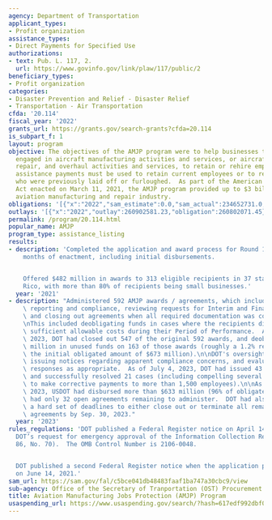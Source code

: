 ```yaml
---
agency: Department of Transportation
applicant_types:
- Profit organization
assistance_types:
- Direct Payments for Specified Use
authorizations:
- text: Pub. L. 117, 2.
  url: https://www.govinfo.gov/link/plaw/117/public/2
beneficiary_types:
- Profit organization
categories:
- Disaster Prevention and Relief - Disaster Relief
- Transportation - Air Transportation
cfda: '20.114'
fiscal_year: '2022'
grants_url: https://grants.gov/search-grants?cfda=20.114
is_subpart_f: 1
layout: program
objective: The objectives of the AMJP program were to help businesses that are primarily
  engaged in aircraft manufacturing activities and services, or aircraft maintenance,
  repair, and overhaul activities and services, to retain or rehire employees.  Financial
  assistance payments must be used to retain current employees or to recall employees
  who were previously laid off or furloughed.  As part of the American Rescue Plan
  Act enacted on March 11, 2021, the AMJP program provided up to $3 billion for the
  aviation manufacturing and repair industry.
obligations: '[{"x":"2022","sam_estimate":0.0,"sam_actual":234652731.0,"usa_spending_actual":268951908.0},{"x":"2023","sam_estimate":0.0,"sam_actual":0.0,"usa_spending_actual":-21161237.96},{"x":"2024","sam_estimate":0.0,"sam_actual":0.0,"usa_spending_actual":-66963.8}]'
outlays: '[{"x":"2022","outlay":260902581.23,"obligation":260802071.45},{"x":"2023","outlay":0.0,"obligation":0.0},{"x":"2024","outlay":0.0,"obligation":0.0}]'
permalink: /program/20.114.html
popular_name: AMJP
program_type: assistance_listing
results:
- description: 'Completed the application and award process for Round 1 within six
    months of enactment, including initial disbursements.


    Offered $482 million in awards to 313 eligible recipients in 37 states and Puerto
    Rico, with more than 80% of recipients being small businesses.'
  year: '2021'
- description: "Administered 592 AMJP awards / agreements, which included monitoring\
    \ reporting and compliance, reviewing requests for Interim and Final Payments,\
    \ and closing out agreements when all required documentation was completed.  \n\
    \nThis included deobligating funds in cases where the recipients did not incur\
    \ sufficient allowable costs during their Period of Performance.  As of July 4,\
    \ 2023, DOT had closed out 547 of the original 592 awards, and deobligated $11.8\
    \ million in unused funds on 163 of those awards (roughly a 1.2% reduction from\
    \ the initial obligated amount of $673 million).\n\nDOT's oversight also included\
    \ issuing notices regarding apparent compliance concerns, and evaluating and adjudicating\
    \ responses as appropriate.  As of July 4, 2023, DOT had issued 43 such notices,\
    \ and successfully resolved 21 cases (including compelling several AMJP recipients\
    \ to make corrective payments to more than 1,500 employees).\n\nAs of July 4,\
    \ 2023, USDOT had disbursed more than $633 million (96% of obligated funds), and\
    \ had only 32 open agreements remaining to administer.  DOT had also established\
    \ a hard set of deadlines to either close out or terminate all remaining AMJP\
    \ agreements by Sep. 30, 2023."
  year: '2023'
rules_regulations: 'DOT published a Federal Register notice on April 14, 2021, regarding
  DOT’s request for emergency approval of the Information Collection Request.  (Vol.
  86, No. 70).  The OMB Control Number is 2106-0048.


  DOT published a second Federal Register notice when the application process began,
  on June 14, 2021.'
sam_url: https://sam.gov/fal/c5bce041db48483faaf1ba747a30cbc9/view
sub-agency: Office of the Secretary of Tranportation (OST) Procurement Operations
title: Aviation Manufacturing Jobs Protection (AMJP) Program
usaspending_url: https://www.usaspending.gov/search/?hash=617edf992dbf0a35e0553b5e06d80754
---
```

